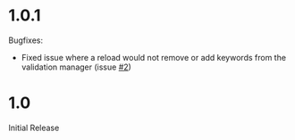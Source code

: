 # 1.0.1

Bugfixes:
- Fixed issue where a reload would not remove or add keywords from the validation manager (issue [#2](https://github.com/Ionite/ion-docval/issues/2))

# 1.0

Initial Release